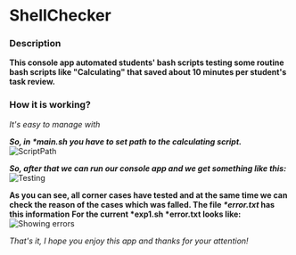 # ShellChecker

### Description
**This console app automated students' bash scripts testing some routine bash scripts like "Calculating" that saved about 10 minutes per student's task review.**

### How it is working?
_It's easy to manage with_

***So, in _*main.sh_ you have to set path to the calculating script.***
![ScriptPath](https://user-images.githubusercontent.com/73281386/98115427-dcf7ae00-1eb7-11eb-85da-5f703b9219e8.png)

***So, after that we can run our console app and we get something like this:***
![Testing](https://user-images.githubusercontent.com/73281386/98115436-e123cb80-1eb7-11eb-87bd-986f1d5f2dc3.png)

**As you can see, all corner cases have tested and at the same time we can check the reason of the cases which was falled. The file _*error.txt_ has this information**
__For the current *exp1.sh *error.txt looks like:__
![Showing errors](https://user-images.githubusercontent.com/73281386/98115430-dec17180-1eb7-11eb-836e-720b69e3d060.png)

_That's it, I hope you enjoy this app and thanks for your attention!_
